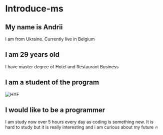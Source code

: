 # Introduce-ms

## My name is Andrii

I am from Ukraine. Currently live in Belgium

## I am 29 years old

 I have master degree of Hotel and Restaurant Business

## I am a student of the program

![HYF](https://avatars.githubusercontent.com/u/36824945?s=200&v=4)

## I would like to be a programmer

I am study now over 5 hours every day as coding is something new. It is hard to study but it is really interesting and i am curious about my future :fire:
